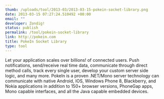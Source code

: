 ```yaml
--- 
thumb: /uploads/tool/2013-03/2013-03-15-pokein-socket-library.png
date: 2013-03-15 07:27:24.510492 +00:00
email: ""
developer: Zondig!
status: publish
permalink: /tool/pokein-socket-library
link: http://pokein.com
title: PokeIn Socket Library
type: tool
---
```


Let your application scales over billions! of connected users. Push notifications, send/receive real time data, communicate through direct method calls, track every single user, develop your custom server side logic, and many more. PokeIn is a proven .NET/Mono server technology can communicate with native Android, IOS, Windows Phone 8, Blackberry, and Nokia applications in addition to 150+ browser versions, PhoneGap apps, Mono capable interfaces, and all the Java capable embedded devices. 
